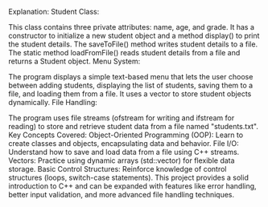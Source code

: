 Explanation:
Student Class:

This class contains three private attributes: name, age, and grade.
It has a constructor to initialize a new student object and a method display() to print the student details.
The saveToFile() method writes student details to a file.
The static method loadFromFile() reads student details from a file and returns a Student object.
Menu System:

The program displays a simple text-based menu that lets the user choose between adding students, displaying the list of students, saving them to a file, and loading them from a file.
It uses a vector<Student> to store student objects dynamically.
File Handling:

The program uses file streams (ofstream for writing and ifstream for reading) to store and retrieve student data from a file named "students.txt".
Key Concepts Covered:
Object-Oriented Programming (OOP): Learn to create classes and objects, encapsulating data and behavior.
File I/O: Understand how to save and load data from a file using C++ streams.
Vectors: Practice using dynamic arrays (std::vector) for flexible data storage.
Basic Control Structures: Reinforce knowledge of control structures (loops, switch-case statements).
This project provides a solid introduction to C++ and can be expanded with features like error handling, better input validation, and more advanced file handling techniques.

